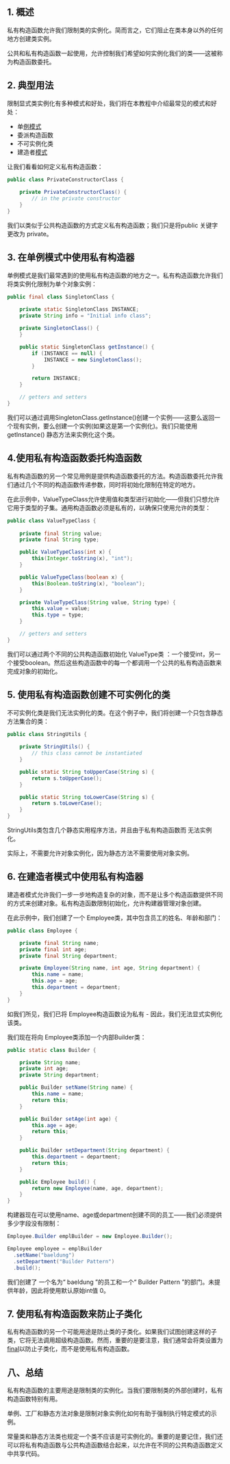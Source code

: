 ## 1. 概述

私有构造函数允许我们限制类的实例化。简而言之，它们阻止在类本身以外的任何地方创建类实例。

公共和私有构造函数一起使用，允许控制我们希望如何实例化我们的类——这被称为构造函数委托。

## 2. 典型用法

限制显式类实例化有多种模式和好处，我们将在本教程中介绍最常见的模式和好处：

-   单[例模式](https://www.baeldung.com/java-singleton)
-   委派构造函数
-   不可实例化类
-   建造者[模式](https://www.baeldung.com/java-builder-pattern-freebuilder)

让我们看看如何定义私有构造函数：

```java
public class PrivateConstructorClass {
    
    private PrivateConstructorClass() {
        // in the private constructor
    }
}
```

我们以类似于公共构造函数的方式定义私有构造函数；我们只是将public 关键字更改为 private。

## 3. 在单例模式中使用私有构造器

单例模式是我们最常遇到的使用私有构造函数的地方之一。私有构造函数允许我们将类实例化限制为单个对象实例：

```java
public final class SingletonClass {
    
    private static SingletonClass INSTANCE;
    private String info = "Initial info class";

    private SingletonClass() {
    }

    public static SingletonClass getInstance() {
        if (INSTANCE == null) {
            INSTANCE = new SingletonClass();
        }

        return INSTANCE;
    }

    // getters and setters
}
```

我们可以通过调用SingletonClass.getInstance()创建一个实例——这要么返回一个现有实例，要么创建一个实例(如果这是第一个实例化)。我们只能使用getInstance() 静态方法来实例化这个类。

## 4.使用私有构造函数委托构造函数

私有构造函数的另一个常见用例是提供构造函数委托的方法。构造函数委托允许我们通过几个不同的构造函数传递参数，同时将初始化限制在特定的地方。

在此示例中，ValueTypeClass允许使用值和类型进行初始化——但我们只想允许它用于类型的子集。通用构造函数必须是私有的，以确保只使用允许的类型：

```java
public class ValueTypeClass {
    
    private final String value;
    private final String type;

    public ValueTypeClass(int x) {
        this(Integer.toString(x), "int");
    }

    public ValueTypeClass(boolean x) {
        this(Boolean.toString(x), "boolean");
    }

    private ValueTypeClass(String value, String type) {
        this.value = value;
        this.type = type;
    }

    // getters and setters
}
```

我们可以通过两个不同的公共构造函数初始化 ValueType类 ：一个接受int，另一个接受boolean。然后这些构造函数中的每一个都调用一个公共的私有构造函数来完成对象的初始化。

## 5. 使用私有构造函数创建不可实例化的类

不可实例化类是我们无法实例化的类。在这个例子中，我们将创建一个只包含静态方法集合的类：

```java
public class StringUtils {
    
    private StringUtils() {
        // this class cannot be instantiated
    }

    public static String toUpperCase(String s) {
        return s.toUpperCase();
    }

    public static String toLowerCase(String s) {
        return s.toLowerCase();
    }
}
```

StringUtils类包含几个静态实用程序方法，并且由于私有构造函数而 无法实例化。

实际上，不需要允许对象实例化，因为静态方法不需要使用对象实例。

## 6. 在建造者模式中使用私有构造器

建造者模式允许我们一步一步地构造复杂的对象，而不是让多个构造函数提供不同的方式来创建对象。私有构造函数限制初始化，允许构建器管理对象创建。

在此示例中，我们创建了一个 Employee类，其中包含员工的姓名、年龄和部门：

```java
public class Employee {

    private final String name;
    private final int age;
    private final String department;

    private Employee(String name, int age, String department) {
        this.name = name;
        this.age = age;
        this.department = department;
    }
}
```

如我们所见，我们已将 Employee构造函数设为私有 - 因此，我们无法显式实例化该类。

我们现在将向 Employee类添加一个内部Builder类：

```java
public static class Builder {

    private String name;
    private int age;
    private String department;

    public Builder setName(String name) {
        this.name = name;
        return this;
    }

    public Builder setAge(int age) {
        this.age = age;
        return this;
    }

    public Builder setDepartment(String department) {
        this.department = department;
        return this;
    }

    public Employee build() {
        return new Employee(name, age, department);
    }
}
```

构建器现在可以使用name、age或department创建不同的员工——我们必须提供多少字段没有限制：

```java
Employee.Builder emplBuilder = new Employee.Builder();

Employee employee = emplBuilder
  .setName("baeldung")
  .setDepartment("Builder Pattern")
  .build();
```

我们创建了 一个名为“ baeldung ”的员工和一个“ Builder Pattern ”的部门。未提供年龄，因此将使用默认原始int值 0。

## 7. 使用私有构造函数来防止子类化

私有构造函数的另一个可能用途是防止类的子类化。如果我们试图创建这样的子类，它将无法调用超级构造函数。然而，重要的是要注意，我们通常会将类设置为[final](https://www.baeldung.com/java-final)以防止子类化，而不是使用私有构造函数。

## 八、总结

私有构造函数的主要用途是限制类的实例化。当我们要限制类的外部创建时，私有构造函数特别有用。

单例、工厂和静态方法对象是限制对象实例化如何有助于强制执行特定模式的示例。

常量类和静态方法类也规定一个类不应该是可实例化的。重要的是要记住，我们还可以将私有构造函数与公共构造函数结合起来，以允许在不同的公共构造函数定义中共享代码。